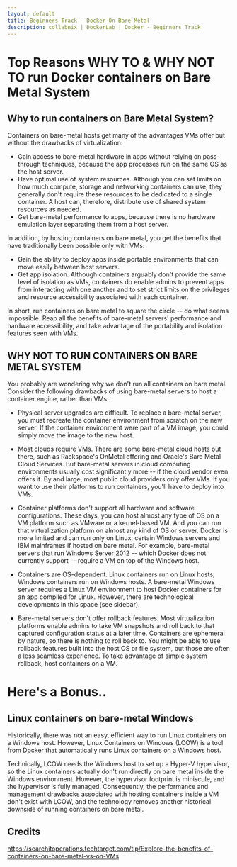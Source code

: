 ```yaml
---
layout: default
title: Beginners Track - Docker On Bare Metal 
description: collabnix | DockerLab | Docker - Beginners Track
---
```




# Top Reasons WHY TO & WHY NOT TO run Docker containers on Bare Metal System

## Why to run containers on Bare Metal System?

Containers on bare-metal hosts get many of the advantages VMs offer but without the drawbacks of virtualization:

- Gain access to bare-metal hardware in apps without relying on pass-through techniques, because the app processes run on the same OS as 
the host server.
- Have optimal use of system resources. Although you can set limits on how much compute, storage and networking containers can use, they generally don't require these resources to be dedicated to a single container. A host can, therefore, distribute use of shared system resources as needed.
- Get bare-metal performance to apps, because there is no hardware emulation layer separating them from a host server.

In addition, by hosting containers on bare metal, you get the benefits that have traditionally been possible only with VMs:

- Gain the ability to deploy apps inside portable environments that can move easily between host servers.
- Get app isolation. Although containers arguably don't provide the same level of isolation as VMs, containers do enable admins to prevent apps from interacting with one another and to set strict limits on the privileges and resource accessibility associated with each container.

In short, run containers on bare metal to square the circle -- do what seems impossible. Reap all the benefits of bare-metal servers' performance and hardware accessibility, and take advantage of the portability and isolation features seen with VMs.

## WHY NOT TO RUN CONTAINERS ON BARE METAL SYSTEM

You probably are wondering why we don't run all containers on bare metal. Consider the following drawbacks of using bare-metal servers to host a container engine, rather than VMs:

- Physical server upgrades are difficult. To replace a bare-metal server, you must recreate the container environment from scratch on the new server. If the container environment were part of a VM image, you could simply move the image to the new host.

- Most clouds require VMs. There are some bare-metal cloud hosts out there, such as Rackspace's OnMetal offering and Oracle's Bare Metal Cloud Services. But bare-metal servers in cloud computing environments usually cost significantly more -- if the cloud vendor even offers it. By and large, most public cloud providers only offer VMs. If you want to use their platforms to run containers, you'll have to deploy into VMs.

- Container platforms don't support all hardware and software configurations. These days, you can host almost any type of OS on a VM platform such as VMware or a kernel-based VM. And you can run that virtualization platform on almost any kind of OS or server. Docker is more limited and can run only on Linux, certain Windows servers and IBM mainframes if hosted on bare metal. For example, bare-metal servers that run Windows Server 2012 -- which Docker does not currently support -- require a VM on top of the Windows host.

- Containers are OS-dependent. Linux containers run on Linux hosts; Windows containers run on Windows hosts. A bare-metal Windows server requires a Linux VM environment to host Docker containers for an app compiled for Linux. However, there are technological developments in this space (see sidebar).

- Bare-metal servers don't offer rollback features. Most virtualization platforms enable admins to take VM snapshots and roll back to that captured configuration status at a later time. Containers are ephemeral by nature, so there is nothing to roll back to. You might be able to use rollback features built into the host OS or file system, but those are often a less seamless experience. To take advantage of simple system rollback, host containers on a VM.

# Here's a Bonus..


## Linux containers on bare-metal Windows

Historically, there was not an easy, efficient way to run Linux containers on a Windows host. However, Linux Containers on Windows (LCOW) is a tool from Docker that automatically runs Linux containers on a Windows host.

Technically, LCOW needs the Windows host to set up a Hyper-V hypervisor, so the Linux containers actually don't run directly on bare metal inside the Windows environment. However, the hypervisor footprint is miniscule, and the hypervisor is fully managed. Consequently, the performance and management drawbacks associated with hosting containers inside a VM don't exist with LCOW, and the technology removes another historical downside of running containers on bare metal.

## Credits

https://searchitoperations.techtarget.com/tip/Explore-the-benefits-of-containers-on-bare-metal-vs-on-VMs
